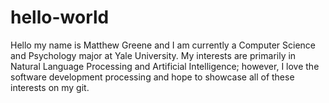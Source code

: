 # hello-world

Hello my name is Matthew Greene and I am currently a Computer Science and Psychology major at Yale University. My interests are primarily in Natural Language Processing and Artificial Intelligence; however, I love the software development processing and hope to showcase all of these interests on my git.
